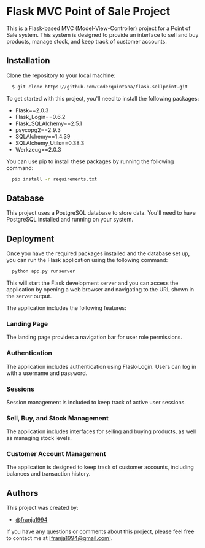 
# Flask MVC Point of Sale Project

This is a Flask-based MVC (Model-View-Controller) project for a Point of Sale system. This system is designed to provide an interface to sell and buy products, manage stock, and keep track of customer accounts.


## Installation
Clone the repository to your local machine:
```bash
  $ git clone https://github.com/Coderquintana/flask-sellpoint.git
```
To get started with this project, you'll need to install the following packages:

- Flask==2.0.3
- Flask_Login==0.6.2
- Flask_SQLAlchemy==2.5.1
- psycopg2==2.9.3
- SQLAlchemy==1.4.39
- SQLAlchemy_Utils==0.38.3
- Werkzeug==2.0.3

You can use pip to install these packages by running the following command:


```bash
  pip install -r requirements.txt
```
    
## Database

This project uses a PostgreSQL database to store data. You'll need to have PostgreSQL installed and running on your system.
## Deployment

Once you have the required packages installed and the database set up, you can run the Flask application using the following command:

```bash
  python app.py runserver
```
This will start the Flask development server and you can access the application by opening a web browser and navigating to the URL shown in the server output.

The application includes the following features:

### Landing Page
The landing page provides a navigation bar for user role permissions.

### Authentication
The application includes authentication using Flask-Login. Users can log in with a username and password.

### Sessions
Session management is included to keep track of active user sessions.

### Sell, Buy, and Stock Management
The application includes interfaces for selling and buying products, as well as managing stock levels.

### Customer Account Management
The application is designed to keep track of customer accounts, including balances and transaction history.



## Authors
This project was created by:

- [@franja1994](https://github.com/JQuintanaDev)

If you have any questions or comments about this project, please feel free to contact me at [franja1994@gmail.com].

